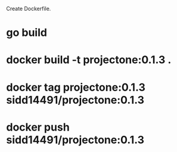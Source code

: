 Create Dockerfile.
<!-- Steps for create docker image -->
# go build 
# docker build -t projectone:0.1.3 .
# docker tag projectone:0.1.3 sidd14491/projectone:0.1.3
# docker push sidd14491/projectone:0.1.3